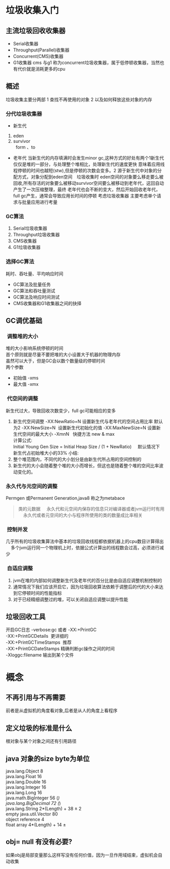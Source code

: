 # 垃圾收集入门

## 主流垃圾回收收集器
* Serial收集器 
* Throughput(Parallel)收集器
* Concurrent(CMS)收集器
* G1收集器
cms 与g1 称为concurrent垃圾收集器，属于低停顿收集器，当然也有代价就是消耗更多的cpu

## 概述
垃圾收集主要分两部 1 查找不再使用的对象 2 以及如何释放这些对象的内存
### 分代垃圾收集器
* 新生代
1. eden
2. survivor   
   form 、to 
* 老年代
当新生代的内存填满时会发生minor gc,这种方式的好处有两个1新生代仅仅是堆的一部分，与处理整个堆相比，处理新生代的速度更快
意味着应用线程停顿的时间也越短(stw),但是停顿的次数会变多。2 源于新生代中对象的分配方式，对象分配到eden空间　垃圾收集时
eden空间的对象要么移走要么被回收,所有存活的对象要么被移动survivor空间要么被移动到老年代，这回自动产生了一次压缩整理，最终
老年代也会不断的变大，然后开始回收老年代，full gc产生，通常会导致应用长时间的停顿
考虑垃圾收集器 主要考虑单个请求与批量应用进行考量
### GC算法
1. Serial垃圾收集器
2. Throughput垃圾收集器
3. CMS收集器
4. G1垃圾收集器
### 选择GC算法
耗时、吞吐量、平均响应时间
* GC算法及批量任务
* GC算法和吞吐量测试
* GC算法及响应时间测试
* CMS收集器和G1收集器之间的抉择
## GC调优基础
###  调整堆的大小
堆的大小影响系统停顿的时间    
首个原则就是尽量不要把堆的大小设置大于机器的物理内存    
 虽然可以大于，但是GC会以数个数量级的停顿时间    
两个参数     
* 初始值 -xms
* 最大值 -xmx

###  代空间的调整
新生代过大，导致回收次数变少，full gc可能相应的变多
1. 新生代空间调整
-XX:NewRatio=N 设置新生代与老年代的空间占用比率 默认为2
-XX:NewSize=N  设置新生代初始化的值
-XX:MaxNewSize=N 设置新生代空间的最大大小
-XmnN   快捷方法 new & max    
计算公式:   
Initial Young Gen Size = Initial Heap Size / (1 + NewRatio)     
默认情况下 新生代占初始堆大小的33%
小结:   
1. 整个堆范围内，不同代的大小划分是由新生代所占用的空间控制的
2. 新生代的大小会随着整个堆的大小而增长，但这也是随着整个堆的空间比率波动变化的。

###  永久代与元空间的调整
Permgen 或Permanent Generation,java8 称之为metabace
> 类的元数据    
>永久代和元空间内保存的信息只对编译器或者jvm运行时有用     
永久代或者元空间的大小与程序所使用的类的数量成比率相关

###  控制并发
几乎所有的垃圾收集算法中基本的垃圾回收线程都依据机器上的cpu数目计算得出    
多个jvm运行同一个物理机上时，依据公式计算出的线程数会过高，必须进行减少

###  自适应调整
1. jvm在堆的内部如何调整新生代及老年代的百分比是由自适应调整机制控制的
2. 通常情况下我们应该开启它，因为垃圾回收算法依赖于调整后的代的大小来达到它停顿时间的性能指标
3. 对于已经精细调整过的堆，可以关闭自适应调整以提升性能

## 垃圾回收工具
开启GC日志  -verbose:gc 或者 -XX:+PrintGC    
 -XX:+PrintGCDetails  更详细的    
 -XX:+PrintGCTimeStamps  推荐  
 -XX:+PrintGCDateStamps 精确判断gc操作之间的时间      
 -Xloggc:filename 输出到某个文件   

#  概念
## 不再引用与不再需要
 前者是从虚拟机的角度看对象,后者是从人的角度上看程序
 
## 定义垃圾的标准是什么
根对象与某个对象之间还有引用路径

## java 对象的size byte为单位
java.lang.Object 8  
java.lang.Float 16  
java.lang.Double 16  
java.lang.Integer 16  
java.lang.Long 16  
java.math.BigInteger 56 (*)   
java.lang.BigDecimal 72 (*)   
java.lang.String 2*(Length) + 38 ± 2   
empty java.util.Vector 80  
object reference 4   
float array 4*(Length) + 14 ±    
## obj= null 有没有必要?
如果obj是局部变量那么这样写没有任何价值，因为一旦作用域结束，虚拟机会自动收集




